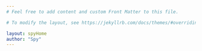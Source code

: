 ```yaml
---
# Feel free to add content and custom Front Matter to this file.

# To modify the layout, see https://jekyllrb.com/docs/themes/#overriding-theme-defaults

layout: spyHome
author: "Spy"
---
```


